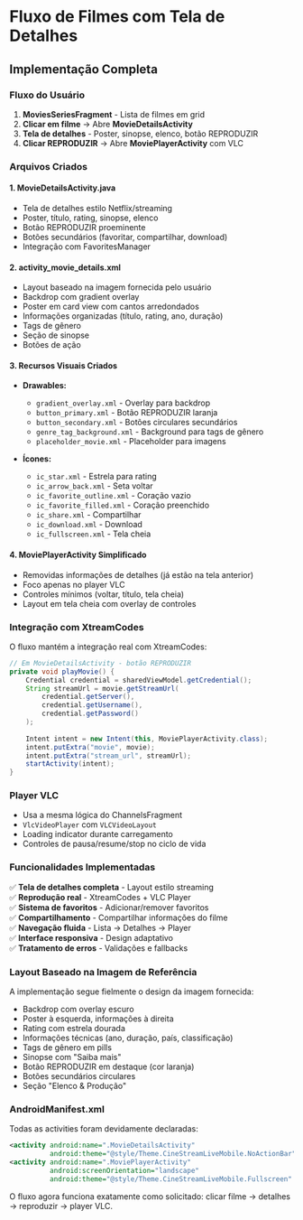# Fluxo de Filmes com Tela de Detalhes

## Implementação Completa

### Fluxo do Usuário
1. **MoviesSeriesFragment** - Lista de filmes em grid
2. **Clicar em filme** → Abre **MovieDetailsActivity** 
3. **Tela de detalhes** - Poster, sinopse, elenco, botão REPRODUZIR
4. **Clicar REPRODUZIR** → Abre **MoviePlayerActivity** com VLC

### Arquivos Criados

#### 1. MovieDetailsActivity.java
- Tela de detalhes estilo Netflix/streaming
- Poster, título, rating, sinopse, elenco
- Botão REPRODUZIR proeminente
- Botões secundários (favoritar, compartilhar, download)
- Integração com FavoritesManager

#### 2. activity_movie_details.xml
- Layout baseado na imagem fornecida pelo usuário
- Backdrop com gradient overlay
- Poster em card view com cantos arredondados
- Informações organizadas (título, rating, ano, duração)
- Tags de gênero
- Seção de sinopse
- Botões de ação

#### 3. Recursos Visuais Criados
- **Drawables:**
  - `gradient_overlay.xml` - Overlay para backdrop
  - `button_primary.xml` - Botão REPRODUZIR laranja
  - `button_secondary.xml` - Botões circulares secundários
  - `genre_tag_background.xml` - Background para tags de gênero
  - `placeholder_movie.xml` - Placeholder para imagens

- **Ícones:**
  - `ic_star.xml` - Estrela para rating
  - `ic_arrow_back.xml` - Seta voltar
  - `ic_favorite_outline.xml` - Coração vazio
  - `ic_favorite_filled.xml` - Coração preenchido
  - `ic_share.xml` - Compartilhar
  - `ic_download.xml` - Download
  - `ic_fullscreen.xml` - Tela cheia

#### 4. MoviePlayerActivity Simplificado
- Removidas informações de detalhes (já estão na tela anterior)
- Foco apenas no player VLC
- Controles mínimos (voltar, título, tela cheia)
- Layout em tela cheia com overlay de controles

### Integração com XtreamCodes

O fluxo mantém a integração real com XtreamCodes:

```java
// Em MovieDetailsActivity - botão REPRODUZIR
private void playMovie() {
    Credential credential = sharedViewModel.getCredential();
    String streamUrl = movie.getStreamUrl(
        credential.getServer(),
        credential.getUsername(), 
        credential.getPassword()
    );
    
    Intent intent = new Intent(this, MoviePlayerActivity.class);
    intent.putExtra("movie", movie);
    intent.putExtra("stream_url", streamUrl);
    startActivity(intent);
}
```

### Player VLC
- Usa a mesma lógica do ChannelsFragment
- `VlcVideoPlayer` com `VLCVideoLayout`
- Loading indicator durante carregamento
- Controles de pausa/resume/stop no ciclo de vida

### Funcionalidades Implementadas

✅ **Tela de detalhes completa** - Layout estilo streaming  
✅ **Reprodução real** - XtreamCodes + VLC Player  
✅ **Sistema de favoritos** - Adicionar/remover favoritos  
✅ **Compartilhamento** - Compartilhar informações do filme  
✅ **Navegação fluida** - Lista → Detalhes → Player  
✅ **Interface responsiva** - Design adaptativo  
✅ **Tratamento de erros** - Validações e fallbacks  

### Layout Baseado na Imagem de Referência

A implementação segue fielmente o design da imagem fornecida:
- Backdrop com overlay escuro
- Poster à esquerda, informações à direita
- Rating com estrela dourada
- Informações técnicas (ano, duração, país, classificação)
- Tags de gênero em pills
- Sinopse com "Saiba mais"
- Botão REPRODUZIR em destaque (cor laranja)
- Botões secundários circulares
- Seção "Elenco & Produção"

### AndroidManifest.xml
Todas as activities foram devidamente declaradas:
```xml
<activity android:name=".MovieDetailsActivity" 
          android:theme="@style/Theme.CineStreamLiveMobile.NoActionBar" />
<activity android:name=".MoviePlayerActivity" 
          android:screenOrientation="landscape"
          android:theme="@style/Theme.CineStreamLiveMobile.Fullscreen" />
```

O fluxo agora funciona exatamente como solicitado: clicar filme → detalhes → reproduzir → player VLC.